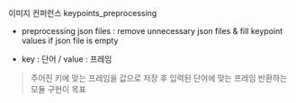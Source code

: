이미지 컨퍼런스
keypoints_preprocessing

- preprocessing json files : remove unnecessary json files & fill keypoint values if json file is empty


- key : 단어 / value : 프레임
> 주어진 키에 맞는 프레임을 값으로 저장 후 입력된 단어에 맞는 프레임 반환하는 모듈 구현이 목표
